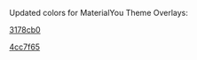 Updated colors for MaterialYou Theme Overlays:

 [3178cb0](https://github.com/PycmShoma/YouTubeThemes/commit/cf525974f348367890bd0a6bacd5a4497478e7bf)

 [4cc7f65](https://github.com/PycmShoma/YouTubeThemes/commit/a6ba44cd8ae9b0e2c3b14362a797991dd5360318)
